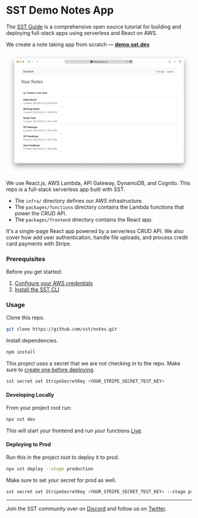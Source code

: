 # SST Demo Notes App

The [SST Guide](https://sst.dev/guide) is a comprehensive open source tutorial for building and deploying full-stack apps using serverless and React on AWS.

We create a note taking app from scratch — [**demo.sst.dev**](https://demo.sst.dev)

![Demo App](screenshot.png)

We use React.js, AWS Lambda, API Gateway, DynamoDB, and Cognito. This repo is a full-stack serverless app built with SST.

- The `infra/` directory defines our AWS infrastructure.
- The `packages/functions` directory contains the Lambda functions that power the CRUD API.
- The `packages/frontend` directory contains the React app.

It's a single-page React app powered by a serverless CRUD API. We also cover how add user authentication, handle file uploads, and process credit card payments with Stripe.

### Prerequisites

Before you get started:

1. [Configure your AWS credentials](https://docs.sst.dev/advanced/iam-credentials#loading-from-a-file)
2. [Install the SST CLI](https://ion.sst.dev/docs/reference/cli/)

### Usage

Clone this repo.

```bash
git clone https://github.com/sst/notes.git
```

Install dependencies.

```bash
npm install
```

This project uses a secret that we are not checking in to the repo. Make sure to [create one before deploying](https://sst.dev/chapters/handling-secrets-in-sst.html).

```bash
sst secret set StripeSecretKey <YOUR_STRIPE_SECRET_TEST_KEY>
```

#### Developing Locally

From your project root run:

```bash
npx sst dev
```

This will start your frontend and run your functions [Live](https://ion.sst.dev/docs/live/).

#### Deploying to Prod

Run this in the project root to deploy it to prod.

```bash
npx sst deploy --stage production
```

Make sure to set your secret for prod as well.

```bash
sst secret set StripeSecretKey <YOUR_STRIPE_SECRET_TEST_KEY> --stage production
```

---

Join the SST community over on [Discord](https://discord.gg/sst) and follow us on [Twitter](https://twitter.com/SST_dev).
